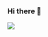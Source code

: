 ### Hi there 👋

<img src="https://img.shields.io/badge/Python-3776AB?style=flat&logo=React&logoColor=white"/>
